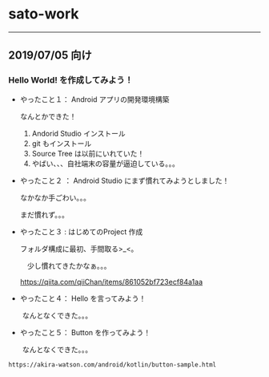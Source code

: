 # sato-work
***

## 2019/07/05 向け
### Hello World! を作成してみよう！

* やったこと１： Android アプリの開発環境構築

    なんとかできた！

    1. Andorid Studio インストール  
    2. git もインストール
    3. Source Tree は以前にいれていた！
    4. やばい、、、自社端末の容量が逼迫している。。。
  
  
* やったこと２ ： Android Studio にまず慣れてみようとしました！

    なかなか手ごわい。。。
 
    まだ慣れず。。。
    
* やったこと３ :  はじめてのProject 作成

    フォルダ構成に最初、手間取る>_<。
    
  　少し慣れてきたかなぁ。。。
   
    https://qiita.com/qiiChan/items/861052bf723ecf84a1aa

    
* やったこと４： Hello を言ってみよう！
    
　　なんとなくできた。。。
    
    
* やったこと５： Button を作ってみよう！
    
　　なんとなくできた。。。
  
    https://akira-watson.com/android/kotlin/button-sample.html
